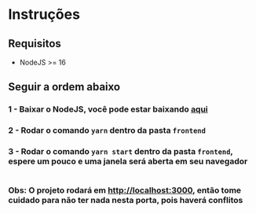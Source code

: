 # Instruções

## Requisitos

- NodeJS >= 16

## Seguir a ordem abaixo

### 1 - Baixar o NodeJS, você pode estar baixando [aqui](https://nodejs.org/en/download/)

### 2 - Rodar o comando `yarn` dentro da pasta `frontend`

### 3 - Rodar o comando `yarn start` dentro da pasta `frontend`, espere um pouco e uma janela será aberta em seu navegador

#

### Obs: O projeto rodará em [http://localhost:3000](http://localhost:3000), então tome cuidado para não ter nada nesta porta, pois haverá conflitos


